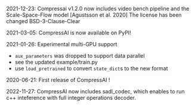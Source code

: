 2021-12-23: Compressai v1.2.0 now includes video bench pipeline and the Scale-Space-Flow model [Agustsson et al. 2020]
            The license has been changed BSD-3-Clause-Clear

2021-03-05: CompressAI is now available on PyPI!

2021-01-26: Experimental multi-GPU support
* `aux_parameters` was dropped to support data parallel
* see the updated example/train.py
* use `load_pretrained` to convert `state_dict`s to the new format

2020-06-21: First release of CompressAI !

2022-11-27: CompressAI now includes sadl_codec, which enables to run c++ inteference with full integer operations decoder.